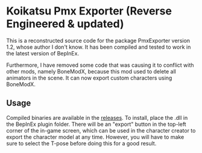# Koikatsu Pmx Exporter (Reverse Engineered & updated)

This is a reconstructed source code for the package PmxExporter version 1.2, whose author I don't know. It has been compiled and tested to work in the latest version of BepInEx.

Furthermore, I have removed some code that was causing it to conflict with other mods, namely BoneModX, because this mod used to delete all animators in the scene. It can now export custom characters using BoneModX.

## Usage
Compiled binaries are available in the [releases](https://github.com/Snittern/KoikatsuPmxExporterReverseEngineered/releases). To install, place the .dll in the BepInEx plugin folder. There will be an "export" button in the top-left corner of the in-game screen, which can be used in the character creator to export the character model at any time. However, you will have to make sure to select the T-pose before doing this for a good result.

